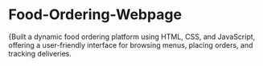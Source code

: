 # Food-Ordering-Webpage
{Built a dynamic food ordering platform using HTML, CSS, and JavaScript, offering a user-friendly interface for browsing menus, placing orders, and tracking deliveries.
